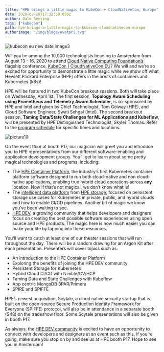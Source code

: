 ```yaml
---
title: "HPE brings a little magic to KubeCon + CloudNativeCon, Europe"
date: 2020-02-19T17:32:59.050Z
author: Dale Rensing 
tags: ["kubecon"]
path: hpe-brings-a-little-magic-to-kubecon-cloudnativecon-europe
authorimage: "/img/blogs/Avatar1.svg"
---
```

![kubecon eu new date image3](https://hpe-developer-portal.s3.amazonaws.com/uploads/media/2020/3/kubecon-eu-new-date-image3-1585572572202.png)

Will you be among the 10,000 technologists heading to Amsterdam from August 13 – 16, 2020 to attend [Cloud Native Computing Foundation’s](https://www.cncf.io/) flagship conference, [KubeCon | CloudNativeCon EU](https://events.linuxfoundation.org/kubecon-cloudnativecon-europe/)? We will and we’re so excited for opportunity to demonstrate a little magic while we show off what Hewlett Packard Enterprise (HPE) offers in the areas of containers and Kubernetes (k8s)!

HPE will be featured in two KubeCon breakout sessions. Both will take place on Wednesday, April 1st. The first session, __Topology Aware Scheduling using Prometheus and Telemetry Aware Scheduler__, is co-sponsored by HPE and Intel and given by Chief Technologist, Tom Golway (HPE), and Cloud Software Engineer, Swati Sehgal (Intel). The second breakout session, __Taming Data/State Challenges for ML Applications and Kubeflow__, will be presented by HPE Distinguished Technologist, Skyler Thomas. Refer to the [program schedule](https://events.linuxfoundation.org/kubecon-cloudnativecon-europe/program/schedule/) for specific times and locations.


![picture10](https://hpe-developer-portal.s3.amazonaws.com/uploads/media/2020/1/picture10-1582133922632.png)

On the event floor at booth P17, our magician will greet you and introduce you to HPE representatives from our different software-enabling and application development groups. You’ll get to learn about some pretty magical technologies and programs, including:

* The [HPE Container Platform](https://www.hpe.com/us/en/solutions/container-platform.html), the industry’s first Kubernetes container platform software designed to run both cloud-native and non cloud-native applications, enabling true hybrid cloud operations across __any__ location. Now if that’s not magical, we don’t know what is!
* The [intelligent data platform](https://www.hpe.com/us/en/storage/intelligent-storage.html?chatsrc=ot-en&jumpid=ps_8r5mdg32xs_aid-520023673&gclid=Cj0KCQiAs67yBRC7ARIsAF49CdU6O6Hbaj1lwT8tcrU702BzRnZboWNQILTShb0cCk-eEk7nUjQ-yhMaAv4fEALw_wcB&gclsrc=aw.ds) from [HPE storage](https://www.hpe.com/us/en/storage.html), focused on persistent storage use cases for Kubernetes in private, public, and hybrid clouds and how to enable CI/CD pipelines. Another bit of magic we know you’ve been waiting to see.
* [HPE DEV](https://developer.hpe.com/), a growing community that helps developers and designers focus on creating the best possible software experiences using open source and HPE products. The magic here is how much easier you can make your life by tapping into these resources.

You’ll want to catch at least one of our theater sessions that will run throughout the day. There will be a random drawing for an Argon Kit after each presentation. Presenters will cover topics such as:

-	An introduction to the HPE Container Platform
-	Exploring the benefits of joining the HPE DEV community
-	Persistent Storage for Kubernetes
-	Hybrid Cloud CI/CD with Nimble/CV/HCP
-	Taming Data and State Challenges with Kubeflow
-	App centric MongoDB 3PAR/Primera
-	SPIRE and SPIFFE


HPE’s newest acquisition, Scytale, a cloud native security startup that is built on the open-source Secure Production Identity Framework for Everyone (SPIFFE) protocol, will also be in attendance in a separate booth (S48) on the tradeshow floor. Some Scytale presentations will also be given in booth P17.

As always, the [HPE DEV community](https://developer.hpe.com/community) is excited to have an opportunity to connect with developers and designers at an event such as this. If you’re going, make sure you stop on by and see us at HPE booth P17. Hope to see you in Amsterdam!
